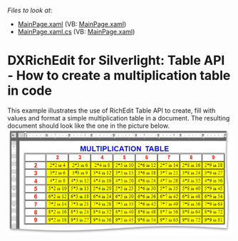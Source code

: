 <!-- default file list -->
*Files to look at*:

* [MainPage.xaml](./CS/Table_API_Example/MainPage.xaml) (VB: [MainPage.xaml](./VB/Table_API_Example/MainPage.xaml))
* [MainPage.xaml.cs](./CS/Table_API_Example/MainPage.xaml.cs) (VB: [MainPage.xaml](./VB/Table_API_Example/MainPage.xaml))
<!-- default file list end -->
# DXRichEdit for Silverlight: Table API - How to create a multiplication table in code


<p>This example illustrates the use of RichEdit Table API to create, fill with values and format a simple multiplication table in a document. The resulting document should look like the one in the picture below. <br />
<img src="https://raw.githubusercontent.com/DevExpress-Examples/dxrichedit-for-silverlight-table-api-how-to-create-a-multiplication-table-in-code-e3300/11.1.4+/media/f88160c0-0d06-4127-a022-6b84701950b6.png"></p>

<br/>


